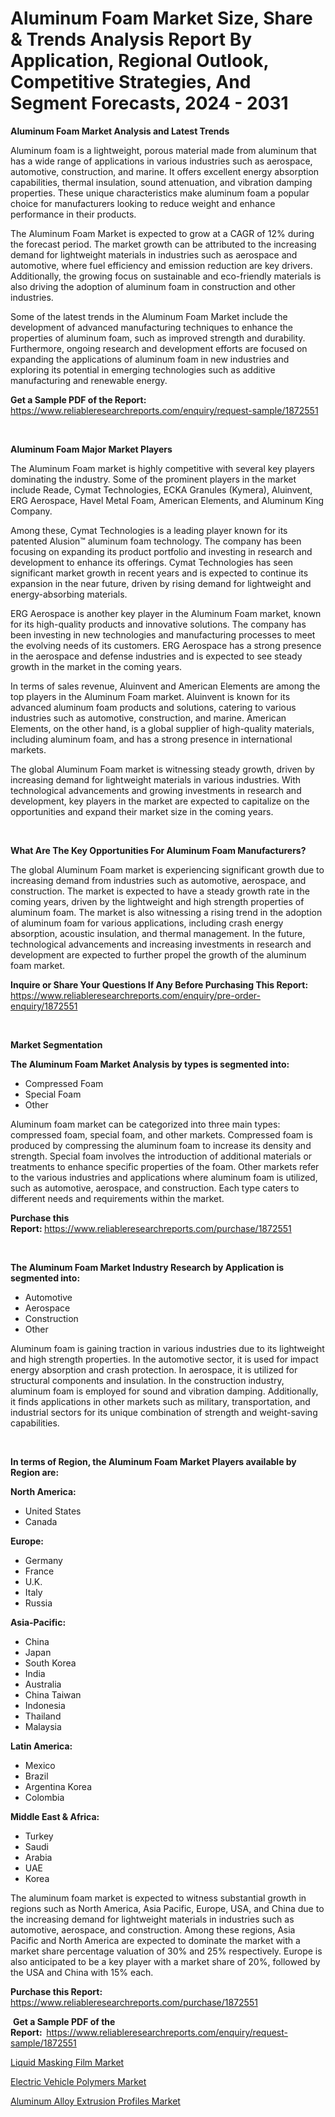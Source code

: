 <p><h1>Aluminum Foam Market Size, Share & Trends Analysis Report By Application, Regional Outlook, Competitive Strategies, And Segment Forecasts, 2024 - 2031</h1></p><p><strong>Aluminum Foam Market Analysis and Latest Trends</strong></p>
<p><p>Aluminum foam is a lightweight, porous material made from aluminum that has a wide range of applications in various industries such as aerospace, automotive, construction, and marine. It offers excellent energy absorption capabilities, thermal insulation, sound attenuation, and vibration damping properties. These unique characteristics make aluminum foam a popular choice for manufacturers looking to reduce weight and enhance performance in their products.</p><p>The Aluminum Foam Market is expected to grow at a CAGR of 12% during the forecast period. The market growth can be attributed to the increasing demand for lightweight materials in industries such as aerospace and automotive, where fuel efficiency and emission reduction are key drivers. Additionally, the growing focus on sustainable and eco-friendly materials is also driving the adoption of aluminum foam in construction and other industries.</p><p>Some of the latest trends in the Aluminum Foam Market include the development of advanced manufacturing techniques to enhance the properties of aluminum foam, such as improved strength and durability. Furthermore, ongoing research and development efforts are focused on expanding the applications of aluminum foam in new industries and exploring its potential in emerging technologies such as additive manufacturing and renewable energy.</p></p>
<p><strong>Get a Sample PDF of the Report:&nbsp;</strong> <a href="https://www.reliableresearchreports.com/enquiry/request-sample/1872551">https://www.reliableresearchreports.com/enquiry/request-sample/1872551</a></p>
<p>&nbsp;</p>
<p><strong>Aluminum Foam Major Market Players</strong></p>
<p><p>The Aluminum Foam market is highly competitive with several key players dominating the industry. Some of the prominent players in the market include Reade, Cymat Technologies, ECKA Granules (Kymera), Aluinvent, ERG Aerospace, Havel Metal Foam, American Elements, and Aluminum King Company.</p><p>Among these, Cymat Technologies is a leading player known for its patented Alusion™ aluminum foam technology. The company has been focusing on expanding its product portfolio and investing in research and development to enhance its offerings. Cymat Technologies has seen significant market growth in recent years and is expected to continue its expansion in the near future, driven by rising demand for lightweight and energy-absorbing materials.</p><p>ERG Aerospace is another key player in the Aluminum Foam market, known for its high-quality products and innovative solutions. The company has been investing in new technologies and manufacturing processes to meet the evolving needs of its customers. ERG Aerospace has a strong presence in the aerospace and defense industries and is expected to see steady growth in the market in the coming years.</p><p>In terms of sales revenue, Aluinvent and American Elements are among the top players in the Aluminum Foam market. Aluinvent is known for its advanced aluminum foam products and solutions, catering to various industries such as automotive, construction, and marine. American Elements, on the other hand, is a global supplier of high-quality materials, including aluminum foam, and has a strong presence in international markets.</p><p>The global Aluminum Foam market is witnessing steady growth, driven by increasing demand for lightweight materials in various industries. With technological advancements and growing investments in research and development, key players in the market are expected to capitalize on the opportunities and expand their market size in the coming years.</p></p>
<p>&nbsp;</p>
<p><strong>What Are The Key Opportunities For Aluminum Foam Manufacturers?</strong></p>
<p><p>The global Aluminum Foam market is experiencing significant growth due to increasing demand from industries such as automotive, aerospace, and construction. The market is expected to have a steady growth rate in the coming years, driven by the lightweight and high strength properties of aluminum foam. The market is also witnessing a rising trend in the adoption of aluminum foam for various applications, including crash energy absorption, acoustic insulation, and thermal management. In the future, technological advancements and increasing investments in research and development are expected to further propel the growth of the aluminum foam market.</p></p>
<p><strong>Inquire or Share Your Questions If Any Before Purchasing This Report:</strong> <a href="https://www.reliableresearchreports.com/enquiry/pre-order-enquiry/1872551">https://www.reliableresearchreports.com/enquiry/pre-order-enquiry/1872551</a></p>
<p>&nbsp;</p>
<p><strong>Market Segmentation</strong></p>
<p><strong>The Aluminum Foam Market Analysis by types is segmented into:</strong></p>
<p><ul><li>Compressed Foam</li><li>Special Foam</li><li>Other</li></ul></p>
<p><p>Aluminum foam market can be categorized into three main types: compressed foam, special foam, and other markets. Compressed foam is produced by compressing the aluminum foam to increase its density and strength. Special foam involves the introduction of additional materials or treatments to enhance specific properties of the foam. Other markets refer to the various industries and applications where aluminum foam is utilized, such as automotive, aerospace, and construction. Each type caters to different needs and requirements within the market.</p></p>
<p><strong>Purchase this Report:&nbsp;</strong><a href="https://www.reliableresearchreports.com/purchase/1872551">https://www.reliableresearchreports.com/purchase/1872551</a></p>
<p>&nbsp;</p>
<p><strong>The Aluminum Foam Market Industry Research by Application is segmented into:</strong></p>
<p><ul><li>Automotive</li><li>Aerospace</li><li>Construction</li><li>Other</li></ul></p>
<p><p>Aluminum foam is gaining traction in various industries due to its lightweight and high strength properties. In the automotive sector, it is used for impact energy absorption and crash protection. In aerospace, it is utilized for structural components and insulation. In the construction industry, aluminum foam is employed for sound and vibration damping. Additionally, it finds applications in other markets such as military, transportation, and industrial sectors for its unique combination of strength and weight-saving capabilities.</p></p>
<p>&nbsp;</p>
<p><strong>In terms of Region, the Aluminum Foam Market Players available by Region are:</strong></p>
<p>
    <p> <strong> North America: </strong>
        <ul>
            <li>United States</li>
            <li>Canada</li>
        </ul>
        </p> 
    <p> <strong> Europe: </strong>
        <ul>
            <li>Germany</li>
            <li>France</li>
            <li>U.K.</li>
            <li>Italy</li>
            <li>Russia</li>
        </ul>
        </p> 
    <p> <strong> Asia-Pacific: </strong>
        <ul>
            <li>China</li>
            <li>Japan</li>
            <li>South Korea</li>
            <li>India</li>
            <li>Australia</li>
            <li>China Taiwan</li>
            <li>Indonesia</li>
            <li>Thailand</li>
            <li>Malaysia</li>
        </ul>
        </p> 
    <p> <strong> Latin America: </strong>
        <ul>
            <li>Mexico</li>
            <li>Brazil</li>
            <li>Argentina Korea</li>
            <li>Colombia</li>
        </ul>
        </p> 
    <p> <strong> Middle East & Africa: </strong>
        <ul>
            <li>Turkey</li>
            <li>Saudi</li>
            <li>Arabia</li>
            <li>UAE</li>
            <li>Korea</li>
        </ul>
    </p>
    </p>
<p><p>The aluminum foam market is expected to witness substantial growth in regions such as North America, Asia Pacific, Europe, USA, and China due to the increasing demand for lightweight materials in industries such as automotive, aerospace, and construction. Among these regions, Asia Pacific and North America are expected to dominate the market with a market share percentage valuation of 30% and 25% respectively. Europe is also anticipated to be a key player with a market share of 20%, followed by the USA and China with 15% each.</p></p>
<p><strong>Purchase this Report: </strong><a href="https://www.reliableresearchreports.com/purchase/1872551">https://www.reliableresearchreports.com/purchase/1872551</a></p>
<p>&nbsp;<strong>Get a Sample PDF of the Report:&nbsp;&nbsp;</strong><a href="https://www.reliableresearchreports.com/enquiry/request-sample/1872551">https://www.reliableresearchreports.com/enquiry/request-sample/1872551</a></p>
<p><strong></strong></p>
<p><p><a href="https://github.com/bmorecock/Market-Research-Report-List-2/blob/main/liquid-masking-film-market.md">Liquid Masking Film Market</a></p><p><a href="https://github.com/yemakinde/Market-Research-Report-List-1/blob/main/electric-vehicle-polymers-market.md">Electric Vehicle Polymers Market</a></p><p><a href="https://github.com/jsmusil/Market-Research-Report-List-2/blob/main/aluminum-alloy-extrusion-profiles-market.md">Aluminum Alloy Extrusion Profiles Market</a></p></p>